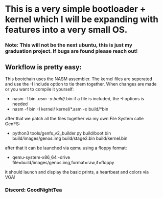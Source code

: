 # This is a very simple bootloader + kernel which I will be expanding with features into a very small OS.
### Note: This will not be the next ubuntu, this is just my graduation project. If bugs are found please reach out! 

## Workflow is pretty easy:
This bootchain uses the NASM assembler. The kernel files are seperated and use the -I include option to tie them together.
When changes are made or you want to compile it yourself:
* nasm -f bin *.asm -o build/*.bin
  if a file is included, the -I options is needed
* nasm -f bin -I kernel/ kernel/*.asm -o build/*bin

after that we patch all the files together via my own File System calle GenFS:

* python3 tools/genfs_v2_builder.py build/boot.bin build/images/genos.img build/stage2.bin build/kernel.bin

after that it can be launched via qemu using a floppy format:

* qemu-system-x86_64 -drive file=build/images/genos.img,format=raw,if=floppy

it should launch and display the basic prints, a heartbeat and colors via VGA!
### Discord: GoodNightTea
